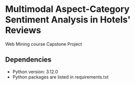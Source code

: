 # Multimodal Aspect-Category Sentiment Analysis in Hotels' Reviews
Web Mining course Capstone Project 
<br>

## Dependencies
- Python version: 3.12.0
- Python packages are listed in requirements.txt
